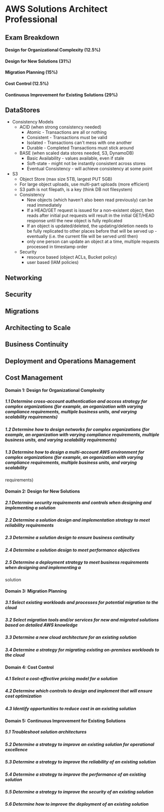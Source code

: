 # AWS Solutions Architect Professional

## Exam Breakdown
#### Design for Organizational Complexity (12.5%)
#### Design for New Solutions (31%)
#### Migration Planning (15%)
#### Cost Control (12.5%)
#### Continuous Improvement for Existing Solutions (29%)

## DataStores
- Consistency Models
	- ACID (when strong consistency needed)
		- Atomic - Transactions are all or nothing
		- Consistent - Transactions must be valid
		- Isolated - Transactions can't mess with one another
		- Durable - Completed Transactions must stick around
	- BASE (when scaled data stores needed, S3, DynamoDB)
		- Basic Availability - values available, even if stale
		- Soft-state - might not be instantly consistent across stores
		- Eventual Consistency - will achieve consistency at some point
- S3
	- Object Store (max size 5TB, largest PUT 5GB)
	- For large object uploads, use multi-part uploads (more efficient)
	- S3 path is not filepath, is a key (think DB not filesystem)
	- Consistency
		- New objects (which haven't also been read previously) can be read immediately
		- If a HEAD/GET request is issued for a non-existent object, then reads after initial put requests will result in the initial GET/HEAD response until the new object is fully replicated
		- If an object is updated/deleted, the updating/deletion needs to be fully replicated to other places before that will be served up - eventually (i.e. the current file will be served until then)
		- only one person can update an object at a time, multiple requests processed in timestamp order
	- Security
		- resource based (object ACLs, Bucket policy)
		- user based (IAM policies)

## Networking

## Security

## Migrations

## Architecting to Scale

## Business Continuity

## Deployment and Operations Management

## Cost Management




#### Domain 1: Design for Organizational Complexity
##### 1.1 Determine cross-account authentication and access strategy for complex organizations (for example, an organization with varying compliance requirements, multiple business units, and varying scalability requirements)
##### 1.2 Determine how to design networks for complex organizations (for example, an organization with varying compliance requirements, multiple business units, and varying scalability requirements)
##### 1.3 Determine how to design a multi-account AWS environment for complex organizations (for example, an organization with varying compliance requirements, multiple business units, and varying scalability
requirements)

#### Domain 2: Design for New Solutions
##### 2.1 Determine security requirements and controls when designing and implementing a solution
##### 2.2 Determine a solution design and implementation strategy to meet reliability requirements
##### 2.3 Determine a solution design to ensure business continuity
##### 2.4 Determine a solution design to meet performance objectives
##### 2.5 Determine a deployment strategy to meet business requirements when designing and implementing a
solution

#### Domain 3: Migration Planning
##### 3.1 Select existing workloads and processes for potential migration to the cloud
##### 3.2 Select migration tools and/or services for new and migrated solutions based on detailed AWS knowledge
##### 3.3 Determine a new cloud architecture for an existing solution
##### 3.4 Determine a strategy for migrating existing on-premises workloads to the cloud 

#### Domain 4: Cost Control
##### 4.1 Select a cost-effective pricing model for a solution
##### 4.2 Determine which controls to design and implement that will ensure cost optimization
##### 4.3 Identify opportunities to reduce cost in an existing solution

#### Domain 5: Continuous Improvement for Existing Solutions
##### 5.1 Troubleshoot solution architectures
##### 5.2 Determine a strategy to improve an existing solution for operational excellence
##### 5.3 Determine a strategy to improve the reliability of an existing solution
##### 5.4 Determine a strategy to improve the performance of an existing solution
##### 5.5 Determine a strategy to improve the security of an existing solution
##### 5.6 Determine how to improve the deployment of an existing solution




